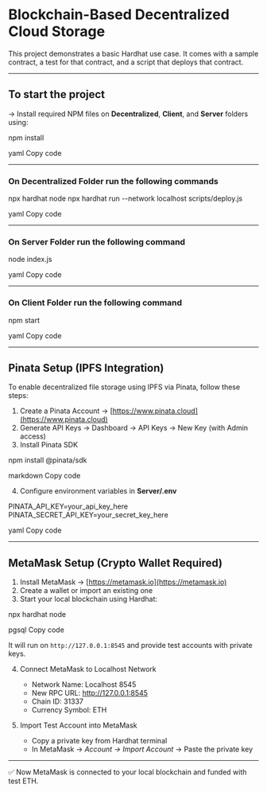 # Blockchain-Based Decentralized Cloud Storage

This project demonstrates a basic Hardhat use case. It comes with a sample contract, a test for that contract, and a script that deploys that contract.

---

## To start the project

-> Install required NPM files on **Decentralized**, **Client**, and **Server** folders using:

npm install

yaml
Copy code

---

### On Decentralized Folder run the following commands

npx hardhat node
npx hardhat run --network localhost scripts/deploy.js

yaml
Copy code

---

### On Server Folder run the following command

node index.js

yaml
Copy code

---

### On Client Folder run the following command

npm start

yaml
Copy code

---

## Pinata Setup (IPFS Integration)

To enable decentralized file storage using IPFS via Pinata, follow these steps:

1. Create a Pinata Account → [https://www.pinata.cloud](https://www.pinata.cloud)  
2. Generate API Keys → Dashboard → API Keys → New Key (with Admin access)  
3. Install Pinata SDK

npm install @pinata/sdk

markdown
Copy code

4. Configure environment variables in **Server/.env**

PINATA_API_KEY=your_api_key_here
PINATA_SECRET_API_KEY=your_secret_key_here

yaml
Copy code

---

## MetaMask Setup (Crypto Wallet Required)

1. Install MetaMask → [https://metamask.io](https://metamask.io)  
2. Create a wallet or import an existing one  
3. Start your local blockchain using Hardhat:

npx hardhat node

pgsql
Copy code

It will run on `http://127.0.0.1:8545` and provide test accounts with private keys.

4. Connect MetaMask to Localhost Network  
   - Network Name: Localhost 8545  
   - New RPC URL: http://127.0.0.1:8545  
   - Chain ID: 31337  
   - Currency Symbol: ETH  

5. Import Test Account into MetaMask  
   - Copy a private key from Hardhat terminal  
   - In MetaMask → *Account → Import Account* → Paste the private key  

---

✅ Now MetaMask is connected to your local blockchain and funded with test ETH.

